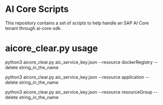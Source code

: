 # AI Core Scripts
This repository contains a set of scripts to help handle an SAP AI Core tenant through ai-core-sdk.

# aicore_clear.py usage 

python3 aicore_clear.py aic_service_key.json --resource dockerRegistry --delete string_in_the_name

python3 aicore_clear.py aic_service_key.json --resource application --delete string_in_the_name

python3 aicore_clear.py aic_service_key.json --resource resourceGroup --delete string_in_the_name
